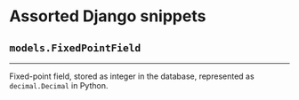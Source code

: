 Assorted Django snippets
========================


## `models.FixedPointField`
---------------------------

Fixed-point field, stored as integer in the database, represented as `decimal.Decimal` in Python.
